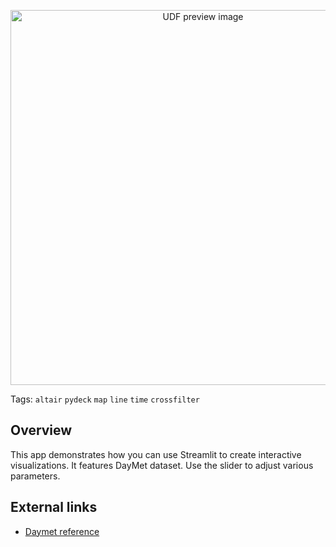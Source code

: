 <!--fused:preview-->
<p align="center"><img src="https://fused-magic.s3.amazonaws.com/thumbnails/apps-public/Time_Series_Example.png" width="600" alt="UDF preview image"></p>

<!--fused:tags-->
Tags: `altair` `pydeck` `map` `line` `time` `crossfilter`

<!--fused:readme-->
## Overview

This app demonstrates how you can use Streamlit to create interactive visualizations. It features DayMet dataset. Use the slider to adjust various parameters.

## External links

- [Daymet reference](https://daymet.ornl.gov/single-pixel)
